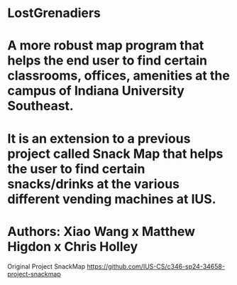 # LostGrenadiers
# A more robust map program that helps the end user to find certain classrooms, offices, amenities at the campus of Indiana University Southeast.
# It is an extension to a previous project called Snack Map that helps the user to find certain snacks/drinks at the various different vending machines at IUS.
# Authors: Xiao Wang x Matthew Higdon x Chris Holley

Original Project SnackMap
https://github.com/IUS-CS/c346-sp24-34658-project-snackmap
